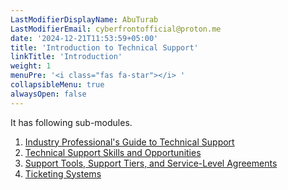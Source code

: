 ```yaml
---
LastModifierDisplayName: AbuTurab
LastModifierEmail: cyberfrontofficial@proton.me
date: '2024-12-21T11:53:59+05:00'
title: 'Introduction to Technical Support'
linkTitle: 'Introduction'
weight: 1
menuPre: '<i class="fas fa-star"></i> '
collapsibleMenu: true
alwaysOpen: false
---
```


It has following sub-modules.

1. [Industry Professional's Guide to Technical Support](/ibm-it-support/introduction-to-technical-support/industry-professionals-guide-to-technical-support)
2. [Technical Support Skills and Opportunities](/ibm-it-support/introduction-to-technical-support/technical-support-skills-and-opportunities)
3. [Support Tools, Support Tiers, and Service-Level Agreements](/ibm-it-support/introduction-to-technical-support/support-tools-support-tiers-and-service-level-agreements)
4. [Ticketing Systems](/ibm-it-support/introduction-to-technical-support/ticketing-systems)
